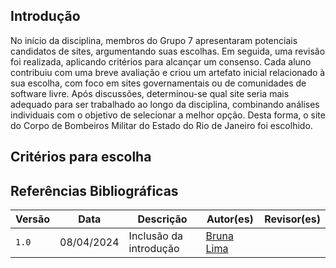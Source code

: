 ## Introdução
No início da disciplina, membros do Grupo 7 apresentaram potenciais candidatos de sites, argumentando suas escolhas. Em seguida, uma revisão foi realizada, aplicando critérios para alcançar um consenso. Cada aluno contribuiu com uma breve avaliação e criou um artefato inicial relacionado à sua escolha, com foco em sites governamentais ou de comunidades de software livre. Após discussões, determinou-se qual site seria mais adequado para ser trabalhado ao longo da disciplina, combinando análises individuais com o objetivo de selecionar a melhor opção. Desta forma, o site do Corpo de Bombeiros Militar do Estado do Rio de Janeiro foi escolhido.

## Critérios para escolha

## Referências Bibliográficas

| Versão | Data       | Descrição            | Autor(es)                                         | Revisor(es)                                       |
| ------ | ---------- | -------------------- | ------------------------------------------------- | ------------------------------------------------- |
| `1.0`  | 08/04/2024 | Inclusão da introdução    | [Bruna Lima](https://github.com/libruna)         | []() |
